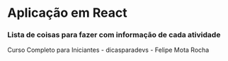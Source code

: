 # Aplicação em React

### Lista de coisas para fazer com informação de cada atividade

Curso Completo para Iniciantes - dicasparadevs - Felipe Mota Rocha




